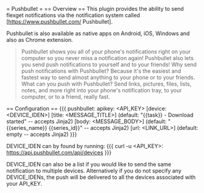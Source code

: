= Pushbullet =
== Overview ==
This plugin provides the ability to send flexget notifications via the notification system called [https://www.pushbullet.com/ Pushbullet].

Pushbullet is also available as native apps on Android, iOS, Windows and also as Chrome extension.

> Pushbullet shows you all of your phone's notifications right on your computer so you never miss a notification again!
> Pushbullet also lets you send push notifications to yourself and to your friends!
> Why send push notifications with Pushbullet? Because it's the easiest and fastest way to send almost anything to your phone or to your friends.
> What can you push with Pushbullet? Send links, pictures, files, lists, notes, and more right into your phone's notification tray, to your computer, or to a friend, really fast.

== Configuration ==
{{{
pushbullet:
  apikey: <API_KEY>
  [device: <DEVICE_IDEN>]
  [title: <MESSAGE_TITLE>] (default: "{{task}} - Download started" -- accepts Jinja2)
  [body: <MESSAGE_BODY>] (default: "{{series_name}} {{series_id}}" -- accepts Jinja2)
  [url: <LINK_URL>] (default: empty -- accepts Jinja2)
}}}

DEVICE_IDEN can by found by running: 
{{{
curl -u <API_KEY>: https://api.pushbullet.com/api/devices
}}}

DEVICE_IDEN can also be a list if you would like to send the same notification to multiple devices. Alternatively if you do not specify any DEVICE_IDENs, the push will be delivered to all the devices associated with your API_KEY.